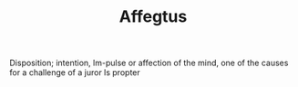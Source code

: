 ---
title: Affegtus
permalink: "/definitions/affegtus.html"
body: Disposition; intention, lm-pulse or affection of the mind, one of the causes
  for a challenge of a juror ls propter
published_at: '2018-07-07'
layout: post
---